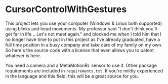 # CursorControlWithGestures
This project lets you use your computer (Windows & Linux both supported) using blinks and head movements. My professor said "I don't think you'll get far in life... Let's not meet again." and blocked me when I told him that I no longer have time to put in this project as I've already graduated, have a full time position in a busy company and take care of my family on my own. So here's the source code with a license that even allows you to patent whatever is here.

You need a camera and a MetaMotionRL sensor to use it. Other package requirements are included in `requirements.txt`. If you're mildly experienced in the language and this field, this will be a great source for you.
